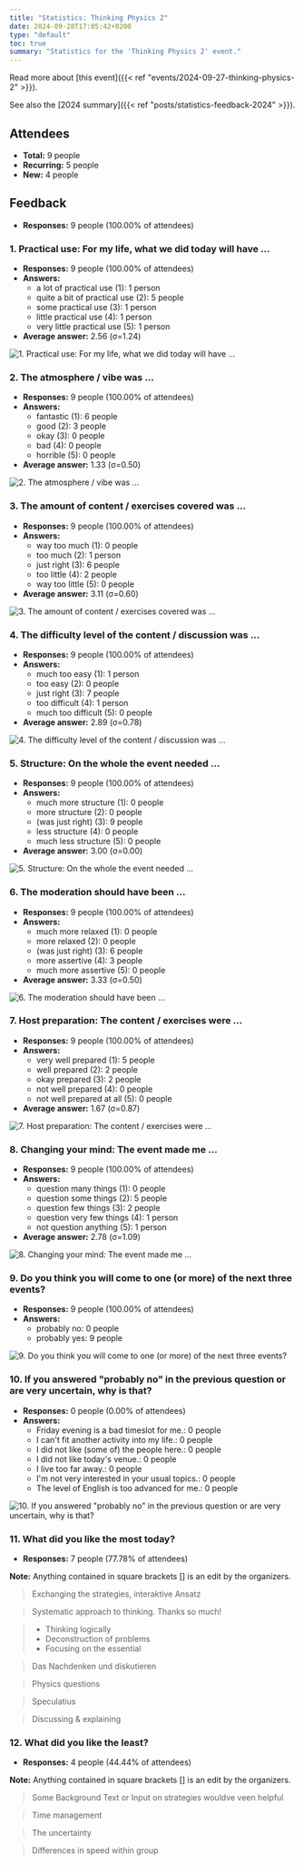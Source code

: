 ```yaml
---
title: "Statistics: Thinking Physics 2"
date: 2024-09-28T17:05:42+0200
type: "default"
toc: true
summary: "Statistics for the 'Thinking Physics 2' event."
---
```


Read more about [this event]({{< ref "events/2024-09-27-thinking-physics-2" >}}).

See also the [2024 summary]({{< ref "posts/statistics-feedback-2024" >}}).

## Attendees

* **Total:** 9 people
* **Recurring:** 5 people
* **New:** 4 people

## Feedback

* **Responses:** 9 people (100.00% of attendees)

### 1. Practical use: For my life, what we did today will have ...

* **Responses:** 9 people (100.00% of attendees)
* **Answers:**
  * a lot of practical use (1): 1 person
  * quite a bit of practical use (2): 5 people
  * some practical use (3): 1 person
  * little practical use (4): 1 person
  * very little practical use (5): 1 person
* **Average answer:** 2.56 (σ=1.24)

![1. Practical use: For my life, what we did today will have ...](./1-practical-use-for-my-life-what-we-did-today-will-have.png)

### 2. The atmosphere / vibe was ...

* **Responses:** 9 people (100.00% of attendees)
* **Answers:**
  * fantastic (1): 6 people
  * good (2): 3 people
  * okay (3): 0 people
  * bad (4): 0 people
  * horrible (5): 0 people
* **Average answer:** 1.33 (σ=0.50)

![2. The atmosphere / vibe was ...](./2-the-atmosphere-vibe-was.png)

### 3. The amount of content / exercises covered was ...

* **Responses:** 9 people (100.00% of attendees)
* **Answers:**
  * way too much (1): 0 people
  * too much (2): 1 person
  * just right (3): 6 people
  * too little (4): 2 people
  * way too little (5): 0 people
* **Average answer:** 3.11 (σ=0.60)

![3. The amount of content / exercises covered was ...](./3-the-amount-of-content-exercises-covered-was.png)

### 4. The difficulty level of the content / discussion was ...

* **Responses:** 9 people (100.00% of attendees)
* **Answers:**
  * much too easy (1): 1 person
  * too easy (2): 0 people
  * just right (3): 7 people
  * too difficult (4): 1 person
  * much too difficult (5): 0 people
* **Average answer:** 2.89 (σ=0.78)

![4. The difficulty level of the content / discussion was ...](./4-the-difficulty-level-of-the-content-discussion-was.png)

### 5. Structure: On the whole the event needed ...

* **Responses:** 9 people (100.00% of attendees)
* **Answers:**
  * much more structure (1): 0 people
  * more structure (2): 0 people
  * (was just right) (3): 9 people
  * less structure (4): 0 people
  * much less structure (5): 0 people
* **Average answer:** 3.00 (σ=0.00)

![5. Structure: On the whole the event needed ...](./5-structure-on-the-whole-the-event-needed.png)

### 6. The moderation should have been ...

* **Responses:** 9 people (100.00% of attendees)
* **Answers:**
  * much more relaxed (1): 0 people
  * more relaxed (2): 0 people
  * (was just right) (3): 6 people
  * more assertive (4): 3 people
  * much more assertive (5): 0 people
* **Average answer:** 3.33 (σ=0.50)

![6. The moderation should have been ...](./6-the-moderation-should-have-been.png)

### 7. Host preparation: The content / exercises were ...

* **Responses:** 9 people (100.00% of attendees)
* **Answers:**
  * very well prepared (1): 5 people
  * well prepared (2): 2 people
  * okay prepared (3): 2 people
  * not well prepared (4): 0 people
  * not well prepared at all (5): 0 people
* **Average answer:** 1.67 (σ=0.87)

![7. Host preparation: The content / exercises were ...](./7-host-preparation-the-content-exercises-were.png)

### 8. Changing your mind: The event made me ...

* **Responses:** 9 people (100.00% of attendees)
* **Answers:**
  * question many things (1): 0 people
  * question some things (2): 5 people
  * question few things (3): 2 people
  * question very few things (4): 1 person
  * not question anything (5): 1 person
* **Average answer:** 2.78 (σ=1.09)

![8. Changing your mind: The event made me ...](./8-changing-your-mind-the-event-made-me.png)

### 9. Do you think you will come to one (or more) of the next three events?

* **Responses:** 9 people (100.00% of attendees)
* **Answers:**
  * probably no: 0 people
  * probably yes: 9 people

![9. Do you think you will come to one (or more) of the next three events?](./9-do-you-think-you-will-come-to-one-or-more-of-the-next-three-events.png)

### 10. If you answered "probably no" in the previous question or are very uncertain, why is that?

* **Responses:** 0 people (0.00% of attendees)
* **Answers:**
  * Friday evening is a bad timeslot for me.: 0 people
  * I can't fit another activity into my life.: 0 people
  * I did not like (some of) the people here.: 0 people
  * I did not like today's venue.: 0 people
  * I live too far away.: 0 people
  * I'm not very interested in your usual topics.: 0 people
  * The level of English is too advanced for me.: 0 people

![10. If you answered "probably no" in the previous question or are very uncertain, why is that?](./10-if-you-answered-probably-no-in-the-previous-question-or-are-very-uncertain-why-is-that.png)

### 11. What did you like the most today?

* **Responses:** 7 people (77.78% of attendees)

**Note:** Anything contained in square brackets [] is an edit by the organizers.

> Exchanging the strategies, interaktive Ansatz

> Systematic approach to thinking. Thanks so much!

> - Thinking logically  
> - Deconstruction of problems  
> - Focusing on the essential

> Das Nachdenken und diskutieren 

> Physics questions

> Speculatius

> Discussing & explaining
### 12. What did you like the least?

* **Responses:** 4 people (44.44% of attendees)

**Note:** Anything contained in square brackets [] is an edit by the organizers.

> Some Background Text or Input on strategies wouldve veen helpful

> Time management 

> The uncertainty 

> Differences in speed within group

